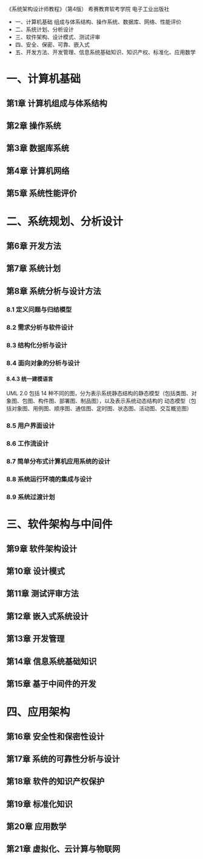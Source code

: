 《系统架构设计师教程》（第4版） 希赛教育软考学院 电子工业出版社

* 一、计算机基础 组成与体系结构、操作系统、数据库、网络、性能评价
* 二、系统计划、分析设计
* 三、软件架构、设计模式、测试评审
* 四、安全、保密、可靠、嵌入式
* 五、开发方法、开发管理、信息系统基础知识、知识产权、标准化、应用数学

# 一、计算机基础
## 第1章 计算机组成与体系结构
## 第2章 操作系统
## 第3章 数据库系统
## 第4章 计算机网络
## 第5章 系统性能评价

# 二、系统规划、分析设计
## 第6章 开发方法
## 第7章 系统计划
## 第8章 系统分析与设计方法
### 8.1 定义问题与归结模型
### 8.2 需求分析与软件设计
### 8.3 结构化分析与设计
### 8.4 面向对象的分析与设计
#### 8.4.3 统一建模语言
UML 2.0 包括 14 种不同的图，分为表示系统静态结构的静态模型（包括类图、对象图、包图、构件图、部署图、制品图），以及表示系统动态结构的
动态模型（包括对象图、用例图、顺序图、通信图、定时图、状态图、活动图、交互概览图）
### 8.5 用户界面设计
### 8.6 工作流设计
### 8.7 简单分布式计算机应用系统的设计
### 8.8 系统运行环境的集成与设计
### 8.9 系统过渡计划

# 三、软件架构与中间件
## 第9章 软件架构设计
## 第10章 设计模式
## 第11章 测试评审方法
## 第12章 嵌入式系统设计
## 第13章 开发管理
## 第14章 信息系统基础知识
## 第15章 基于中间件的开发

# 四、应用架构
## 第16章 安全性和保密性设计
## 第17章 系统的可靠性分析与设计
## 第18章 软件的知识产权保护
## 第19章 标准化知识
## 第20章 应用数学
## 第21章 虚拟化、云计算与物联网